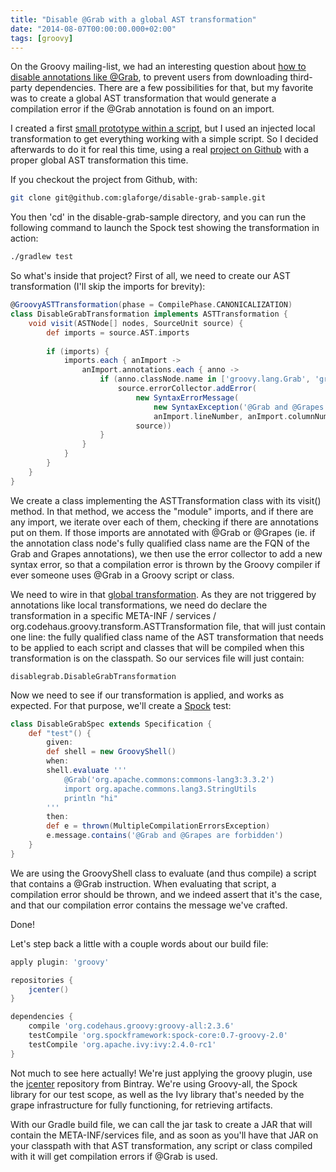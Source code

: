 ```yaml
---
title: "Disable @Grab with a global AST transformation"
date: "2014-08-07T00:00:00.000+02:00"
tags: [groovy]
---
```


On the Groovy mailing-list, we had an interesting question about [how to disable annotations like @Grab](http://groovy.329449.n5.nabble.com/Disabling-Grape-td5720694.html), to prevent users from downloading third-party dependencies. There are a few possibilities for that, but my favorite was to create a global AST transformation that would generate a compilation error if the @Grab annotation is found on an import.  

I created a first [small prototype within a script](http://groovyconsole.appspot.com/script/5686306919153664), but I used an injected local transformation to get everything working with a simple script. So I decided afterwards to do it for real this time, using a real [project on Github](https://github.com/glaforge/disable-grab-sample/) with a proper global AST transformation this time.  

If you checkout the project from Github, with:

```bash
git clone git@github.com:glaforge/disable-grab-sample.git
```

You then 'cd' in the disable-grab-sample directory, and you can run the following command to launch the Spock test showing the transformation in action:

```bash
./gradlew test
```

So what's inside that project? First of all, we need to create our AST transformation (I'll skip the imports for brevity):

```groovy
@GroovyASTTransformation(phase = CompilePhase.CANONICALIZATION)
class DisableGrabTransformation implements ASTTransformation {
    void visit(ASTNode[] nodes, SourceUnit source) {
        def imports = source.AST.imports
        
        if (imports) {
            imports.each { anImport ->
                anImport.annotations.each { anno ->
                    if (anno.classNode.name in ['groovy.lang.Grab', 'groovy.lang.Grapes']) {
                        source.errorCollector.addError(
                            new SyntaxErrorMessage(
                                new SyntaxException('@Grab and @Grapes are forbidden',
                                anImport.lineNumber, anImport.columnNumber), 
                            source))
                    }
                }
            }
        }
    }
}
```

We create a class implementing the ASTTransformation class with its visit() method. In that method, we access the "module" imports, and if there are any import, we iterate over each of them, checking if there are annotations put on them. If those imports are annotated with @Grab or @Grapes (ie. if the annotation class node's fully qualified class name are the FQN of the Grab and Grapes annotations), we then use the error collector to add a new syntax error, so that a compilation error is thrown by the Groovy compiler if ever someone uses @Grab in a Groovy script or class.  

We need to wire in that [global transformation](http://groovy.codehaus.org/Global+AST+Transformations). As they are not triggered by annotations like local transformations, we need do declare the transformation in a specific META-INF / services / org.codehaus.groovy.transform.ASTTransformation file, that will just contain one line: the fully qualified class name of the AST transformation that needs to be applied to each script and classes that will be compiled when this transformation is on the classpath. So our services file will just contain:

```
disablegrab.DisableGrabTransformation
```

Now we need to see if our transformation is applied, and works as expected. For that purpose, we'll create a [Spock](http://spock-framework.readthedocs.org/en/latest/) test:

```groovy
class DisableGrabSpec extends Specification {
    def "test"() {
        given:
        def shell = new GroovyShell()
        when:
        shell.evaluate '''
            @Grab('org.apache.commons:commons-lang3:3.3.2')
            import org.apache.commons.lang3.StringUtils
            println "hi"        
        '''
        then:
        def e = thrown(MultipleCompilationErrorsException)
        e.message.contains('@Grab and @Grapes are forbidden')
    }
}
```

We are using the GroovyShell class to evaluate (and thus compile) a script that contains a @Grab instruction. When evaluating that script, a compilation error should be thrown, and we indeed assert that it's the case, and that our compilation error contains the message we've crafted.  

Done!  

Let's step back a little with a couple words about our build file:

```groovy
apply plugin: 'groovy'

repositories {
    jcenter()
}

dependencies {
    compile 'org.codehaus.groovy:groovy-all:2.3.6'
    testCompile 'org.spockframework:spock-core:0.7-groovy-2.0'
    testCompile 'org.apache.ivy:ivy:2.4.0-rc1'
}
```

Not much to see here actually! We're just applying the groovy plugin, use the [jcenter](https://bintray.com/bintray/jcenter) repository from Bintray. We're using Groovy-all, the Spock library for our test scope, as well as the Ivy library that's needed by the grape infrastructure for fully functioning, for retrieving artifacts.  

With our Gradle build file, we can call the jar task to create a JAR that will contain the META-INF/services file, and as soon as you'll have that JAR on your classpath with that AST transformation, any script or class compiled with it will get compilation errors if @Grab is used.